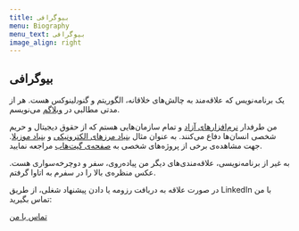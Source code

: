 ```yaml
---
title: بیوگرافی
menu: Biography
menu_text: بیوگرافی
image_align: right
---
```


## بیوگرافی

یک برنامه‌نویس که علاقه‌مند به چالش‌های خلاقانه، الگوریتم و گنو٫لینوکس  هست. هر از مدتی مطالبی در [وبلاگم](/blog) می‌نویسم.

من طرفدار [نرم‌افزارهای آزاد](https://www.fsf.org/) و تمام سازمان‌هایی هستم که از حقوق دیجیتال و حریم شخصی انسان‌ها دفاع می‌کنند. به عنوان مثال [بنیاد مرزهای الکترونیکی](https://www.eff.org/) و [بنیاد موزیلا](https://foundation.mozilla.org/en/). جهت مشاهده‌ی برخی از پروژه‌های شخصی به [صفحه‌ی گیت‌هاب](https://github.com/QSaman) مراجعه نمایید.

به غیر از برنامه‌نویسی، علاقه‌مندی‌های دیگر من پیاده‌روی، سفر و دوچرخه‌سواری هست. عکس منظره‌ی بالا را در سفرم به اتاوا گرفتم.

در صورت علاقه به دریافت رزومه یا دادن پیشنهاد شغلی، از طریق LinkedIn با من تماس بگیرید:

[تماس با من](https://www.linkedin.com/in/samansaadi?classes=btn,btn-primary,btn-lg)

